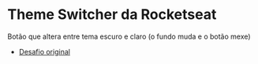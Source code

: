 # Theme Switcher da Rocketseat

Botão que altera entre tema escuro e claro (o fundo muda e o botão mexe)
- [Desafio original](https://app.rocketseat.com.br/discover/challenges/theme-switcher)
